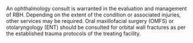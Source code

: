 An ophthalmology consult is warranted in the evaluation and management of RBH. Depending on the extent of the condition or associated injuries, other services may be required. Oral maxillofacial surgery (OMFS) or otolaryngology (ENT) should be consulted for orbital wall fractures as per the established trauma protocols of the treating facility.
